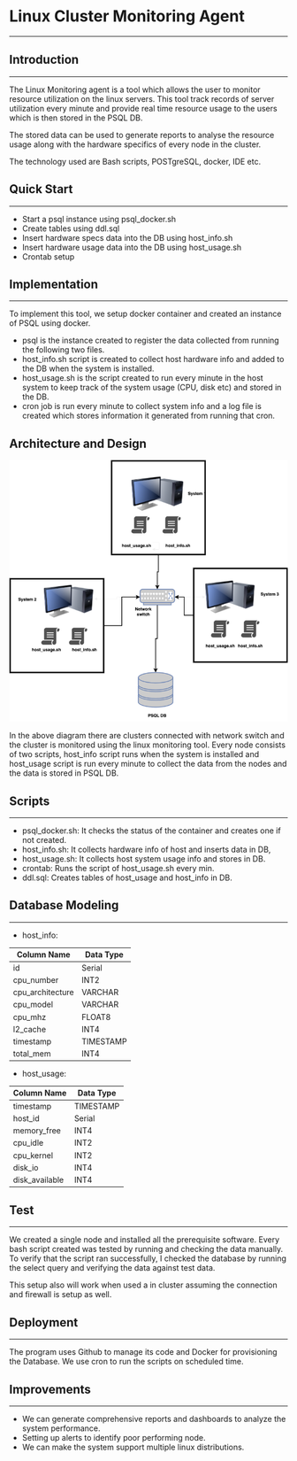 # Linux Cluster Monitoring Agent
***
## Introduction
***
The Linux Monitoring agent is a tool which allows the user to monitor resource utilization on the linux servers. This tool track records of server utilization every minute and provide real time resource usage to the users which is then stored in the PSQL DB.

The stored data can be used to generate reports to analyse the resource usage along with the hardware specifics of every node in the cluster.

The technology used are Bash scripts, POSTgreSQL, docker, IDE etc.

## Quick Start
***
- Start a psql instance using psql_docker.sh
- Create tables using ddl.sql
- Insert hardware specs data into the DB using host_info.sh
- Insert hardware usage data into the DB using host_usage.sh
- Crontab setup

## Implementation
***
To implement this tool, we setup docker container and created an instance of PSQL using docker.
- psql is the instance created to register the data collected from running the following two files.
- host_info.sh script is created to collect host hardware info and added to the DB when the system is installed.
- host_usage.sh is the script created to run every minute in the host system to keep track of the system usage (CPU, disk etc) and stored in the DB.
- cron job is run every minute to collect system info and a log file is created which stores information it generated from running that cron.


## Architecture and Design
![Linux Monitoring tool](./assets/lmt_Architecture.drawio.png) 

In the above diagram there are clusters connected with network switch and the cluster is monitored using the linux monitoring tool. Every node consists of two scripts, host_info script runs when the system is installed and host_usage script  is run every minute to collect the data from the nodes and the data is stored in PSQL DB.

## Scripts
***

- psql_docker.sh: It checks the status of the container and creates one if not created.
- host_info.sh: It collects hardware info of host and inserts data in DB,
- host_usage.sh: It collects host system usage info and stores in DB.
- crontab: Runs the script of host_usage.sh every min.
- ddl.sql: Creates tables of host_usage and host_info in DB.

## Database Modeling
***

- host_info:

| Column Name      | Data Type |
|------------------|-----------|
| id               | Serial|
| cpu_number       | INT2|
| cpu_architecture | VARCHAR|
| cpu_model        | VARCHAR|
| cpu_mhz          | FLOAT8|
| l2_cache         | INT4| 
|timestamp| TIMESTAMP|
|total_mem|INT4|

- host_usage:


| Column Name    | Data Type |
|----------------|-----------|
| timestamp      | TIMESTAMP |
| host_id        | Serial    |
| memory_free    | INT4      |
| cpu_idle       | INT2      |
| cpu_kernel     | INT2      |
| disk_io        | INT4      |
| disk_available | INT4      | 


## Test
***

We created a single node and installed all the prerequisite software. Every bash script created was tested by running and checking the data manually. To verify that the script ran successfully, I checked the database by running the select query and verifying the data against test data.

This setup also will work when used a in cluster assuming the connection and firewall is setup as well.

## Deployment
***
The program uses Github to manage its code and Docker for provisioning the Database. We use cron to run the scripts on scheduled time.

## Improvements
***
- We can generate comprehensive reports and dashboards to analyze the system performance.
- Setting up alerts to identify poor performing node.
- We can make the system support multiple linux distributions.
